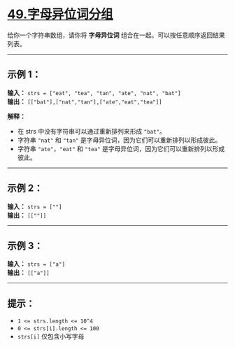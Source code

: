 # [49.字母异位词分组](https://leetcode.cn/problems/group-anagrams/description)

给你一个字符串数组，请你将 **字母异位词** 组合在一起。可以按任意顺序返回结果列表。

---

## 示例 1：

**输入：** `strs = ["eat", "tea", "tan", "ate", "nat", "bat"]`  
**输出：** `[["bat"],["nat","tan"],["ate","eat","tea"]]`

**解释：**

- 在 strs 中没有字符串可以通过重新排列来形成 `"bat"`。
- 字符串 `"nat"` 和 `"tan"` 是字母异位词，因为它们可以重新排列以形成彼此。
- 字符串 `"ate"`，`"eat"` 和 `"tea"` 是字母异位词，因为它们可以重新排列以形成彼此。


---

## 示例 2：

**输入：** `strs = [""]`  
**输出：** `[[""]]`


---


## 示例 3：

**输入：** `strs = ["a"]`  
**输出：** `[["a"]]`


---

## 提示：

- `1 <= strs.length <= 10^4`
- `0 <= strs[i].length <= 100`
- `strs[i]` 仅包含小写字母